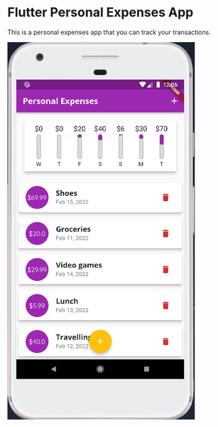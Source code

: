 # Flutter Personal Expenses App

This is a personal expenses app that you can track your transactions.

![app](app.png)